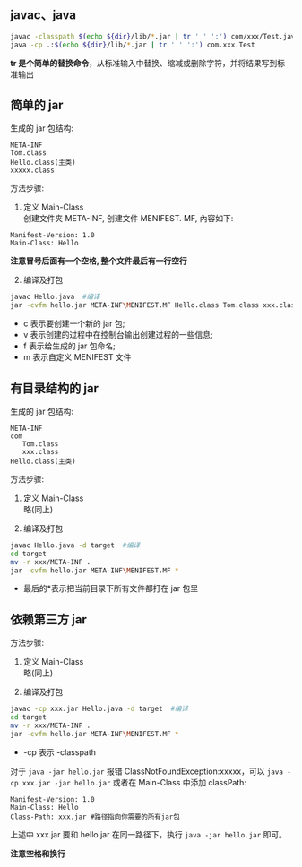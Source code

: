 ## javac、java

```bash
javac -classpath $(echo ${dir}/lib/*.jar | tr ' ' ':') com/xxx/Test.java
java -cp .:$(echo ${dir}/lib/*.jar | tr ' ' ':') com.xxx.Test
```

**tr 是个简单的替换命令**，从标准输入中替换、缩减或删除字符，并将结果写到标准输出

## 简单的 jar

生成的 jar 包结构:

```
META-INF
Tom.class
Hello.class(主类)
xxxxx.class
```

方法步骤:

1. 定义 Main-Class  
   创建文件夹 META-INF, 创建文件 MENIFEST. MF, 內容如下:

```
Manifest-Version: 1.0
Main-Class: Hello
```

**注意冒号后面有一个空格, 整个文件最后有一行空行**

2. 编译及打包

```bash
javac Hello.java  #编译
jar -cvfm hello.jar META-INF\MENIFEST.MF Hello.class Tom.class xxx.class
```

- c 表示要创建一个新的 jar 包;
- v 表示创建的过程中在控制台输出创建过程的一些信息;
- f 表示给生成的 jar 包命名;
- m 表示自定义 MENIFEST 文件

## 有目录结构的 jar

生成的 jar 包结构:

```
META-INF
com
   Tom.class
   xxx.class
Hello.class(主类)
```

方法步骤:

1. 定义 Main-Class  
   略(同上)

2. 编译及打包

```bash
javac Hello.java -d target  #编译
cd target
mv -r xxx/META-INF .
jar -cvfm hello.jar META-INF\MENIFEST.MF *
```

- 最后的\*表示把当前目录下所有文件都打在 jar 包里

## 依赖第三方 jar

方法步骤:

1. 定义 Main-Class  
   略(同上)

2. 编译及打包

```bash
javac -cp xxx.jar Hello.java -d target  #编译
cd target
mv -r xxx/META-INF .
jar -cvfm hello.jar META-INF\MENIFEST.MF *
```

- -cp 表示 -classpath

对于 `java -jar hello.jar` 报错 ClassNotFoundException:xxxxx，可以 `java -cp xxx.jar -jar hello.jar` 或者在 Main-Class 中添加 classPath:

```
Manifest-Version: 1.0
Main-Class: Hello
Class-Path: xxx.jar #路径指向你需要的所有jar包
```

上述中 xxx.jar 要和 hello.jar 在同一路径下，执行 `java -jar hello.jar` 即可。

**注意空格和换行**
